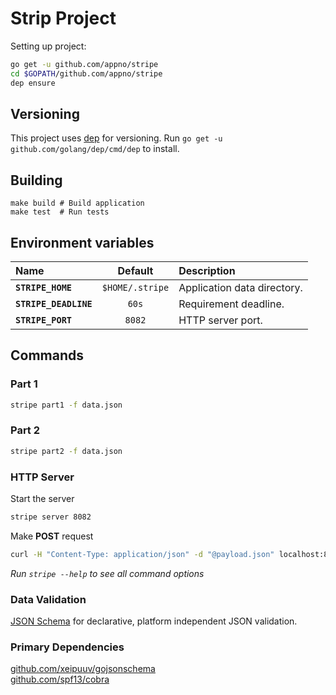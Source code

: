# Strip Project
Setting up project:
```bash
go get -u github.com/appno/stripe
cd $GOPATH/github.com/appno/stripe
dep ensure
```

## Versioning
This project uses [dep](https://golang.github.io/dep/) for versioning. Run `go get -u github.com/golang/dep/cmd/dep` to install.

## Building
```
make build # Build application
make test  # Run tests
```

## Environment variables
| Name                  | Default         | Description                 |
| :-------------------- |:---------------:| :-------------------------- |
| **`STRIPE_HOME`**     | `$HOME/.stripe` | Application data directory. |
| **`STRIPE_DEADLINE`** | `60s`           | Requirement deadline.       |
| **`STRIPE_PORT`**     | `8082`          | HTTP server port.           |

## Commands
### Part 1
```bash
stripe part1 -f data.json
```

### Part 2
```bash
stripe part2 -f data.json
```

### HTTP Server
Start the server
```bash
stripe server 8082
```

Make **POST** request
```bash
curl -H "Content-Type: application/json" -d "@payload.json" localhost:8082
```

*Run `stripe --help` to see all command options*

### Data Validation
[JSON Schema](http://json-schema.org/) for declarative, platform independent JSON validation.

### Primary Dependencies
[github.com/xeipuuv/gojsonschema](https://github.com/xeipuuv/gojsonschema)  
[github.com/spf13/cobra](https://github.com/spf13/cobra)    
